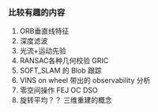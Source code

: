 <!--
 * @Author: Liu Weilong
 * @Date: 2021-01-29 16:41:49
 * @LastEditors: Liu Weilong 
 * @LastEditTime: 2021-02-01 15:38:44
 * @FilePath: /3rd-test-learning/work_record/learning_task/week_plan_collection_2021/interesting_target.md
 * @Description: 
-->
### 比较有趣的内容
1. ORB垂直线特征           
2. 深度滤波
3. 光流+运动先验
4. RANSAC各种几何校验 GRIC
5. SOFT_SLAM 的 Blob 跟踪
6. VINS on wheel 带出的 observability 分析
7. 零空间操作 FEJ OC DSO
8. 旋转平均？？ 三维重建的概念